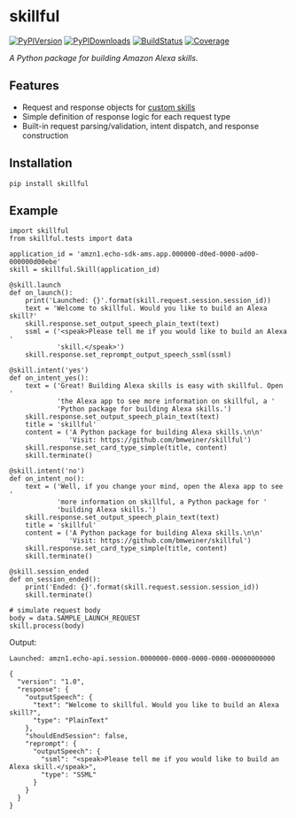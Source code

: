 # skillful

[![PyPIVersion](https://img.shields.io/pypi/v/skillful.svg)](https://pypi.python.org/pypi/skillful)
[![PyPIDownloads](https://img.shields.io/pypi/dm/skillful.svg)](https://pypi.python.org/pypi/skillful)
[![BuildStatus](https://travis-ci.org/bmweiner/skillful.svg?branch=master)](https://travis-ci.org/bmweiner/skillful)
[![Coverage](https://coveralls.io/repos/github/bmweiner/skillful/badge.svg?branch=master)](https://coveralls.io/github/bmweiner/skillful?branch=master)

*A Python package for building Amazon Alexa skills.*

## Features

* Request and response objects for [custom skills](https://goo.gl/JpVGm4)
* Simple definition of response logic for each request type
* Built-in request parsing/validation, intent dispatch, and response
  construction

## Installation

    pip install skillful

## Example

    import skillful
    from skillful.tests import data

    application_id = 'amzn1.echo-sdk-ams.app.000000-d0ed-0000-ad00-000000d00ebe'
    skill = skillful.Skill(application_id)

    @skill.launch
    def on_launch():
        print('Launched: {}'.format(skill.request.session.session_id))
        text = 'Welcome to skillful. Would you like to build an Alexa skill?'
        skill.response.set_output_speech_plain_text(text)
        ssml = ('<speak>Please tell me if you would like to build an Alexa '
                'skill.</speak>')
        skill.response.set_reprompt_output_speech_ssml(ssml)

    @skill.intent('yes')
    def on_intent_yes():
        text = ('Great! Building Alexa skills is easy with skillful. Open '
                'the Alexa app to see more information on skillful, a '
                'Python package for building Alexa skills.')
        skill.response.set_output_speech_plain_text(text)
        title = 'skillful'
        content = ('A Python package for building Alexa skills.\n\n'
                   'Visit: https://github.com/bmweiner/skillful')
        skill.response.set_card_type_simple(title, content)
        skill.terminate()

    @skill.intent('no')
    def on_intent_no():
        text = ('Well, if you change your mind, open the Alexa app to see '
                'more information on skillful, a Python package for '
                'building Alexa skills.')
        skill.response.set_output_speech_plain_text(text)
        title = 'skillful'
        content = ('A Python package for building Alexa skills.\n\n'
                   'Visit: https://github.com/bmweiner/skillful')
        skill.response.set_card_type_simple(title, content)
        skill.terminate()

    @skill.session_ended
    def on_session_ended():
        print('Ended: {}'.format(skill.request.session.session_id))
        skill.terminate()

    # simulate request body
    body = data.SAMPLE_LAUNCH_REQUEST
    skill.process(body)

Output:

    Launched: amzn1.echo-api.session.0000000-0000-0000-0000-00000000000

    {
      "version": "1.0",
      "response": {
        "outputSpeech": {
          "text": "Welcome to skillful. Would you like to build an Alexa skill?",
          "type": "PlainText"
        },
        "shouldEndSession": false,
        "reprompt": {
          "outputSpeech": {
            "ssml": "<speak>Please tell me if you would like to build an Alexa skill.</speak>",
            "type": "SSML"
          }
        }
      }
    }
